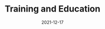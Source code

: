---
slug: /pages/v-policies-for-schools-abroad/academics/training-education
date: 2021-12-17
title: Training and Education
---